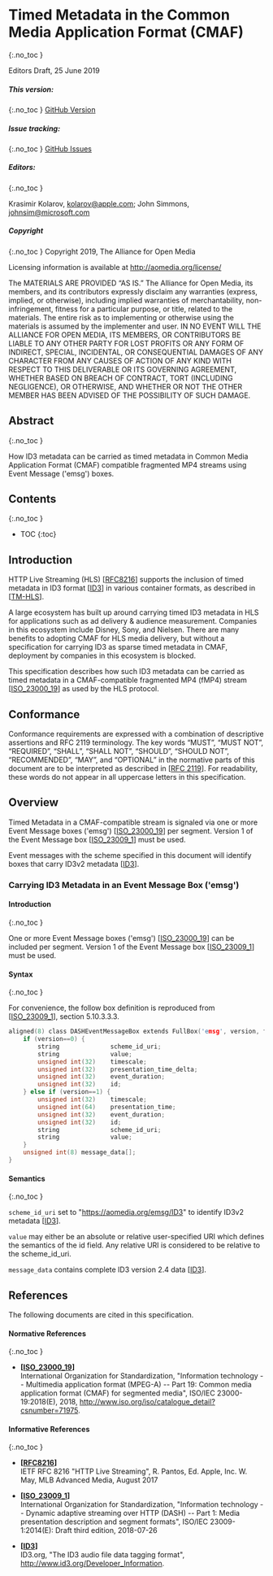 
Timed Metadata in the Common Media Application Format (CMAF)
============================================================
{:.no_toc }

Editors Draft, 25 June 2019

##### This version: 
{:.no_toc }
   [GitHub Version]

##### Issue tracking: 
{:.no_toc }
   [GitHub Issues]

##### Editors: 
{:.no_toc }

   Krasimir Kolarov, kolarov@apple.com; 
   John Simmons, johnsim@microsoft.com 

##### Copyright
{:.no_toc }
Copyright 2019, The Alliance for Open Media

Licensing information is available at http://aomedia.org/license/

The MATERIALS ARE PROVIDED “AS IS.” The Alliance for Open Media, its members, and its contributors expressly disclaim any warranties (express, implied, or otherwise), including implied warranties of merchantability, non-infringement, fitness for a particular purpose, or title, related to the materials. The entire risk as to implementing or otherwise using the materials is assumed by the implementer and user. IN NO EVENT WILL THE ALLIANCE FOR OPEN MEDIA, ITS MEMBERS, OR CONTRIBUTORS BE LIABLE TO ANY OTHER PARTY FOR LOST PROFITS OR ANY FORM OF INDIRECT, SPECIAL, INCIDENTAL, OR CONSEQUENTIAL DAMAGES OF ANY CHARACTER FROM ANY CAUSES OF ACTION OF ANY KIND WITH RESPECT TO THIS DELIVERABLE OR ITS GOVERNING AGREEMENT, WHETHER BASED ON BREACH OF CONTRACT, TORT (INCLUDING NEGLIGENCE), OR OTHERWISE, AND WHETHER OR NOT THE OTHER MEMBER HAS BEEN ADVISED OF THE POSSIBILITY OF SUCH DAMAGE.

## Abstract
{:.no_toc }

How ID3 metadata can be carried as timed metadata in Common Media Application Format (CMAF) compatible fragmented MP4 streams using Event Message ('emsg') boxes.


## Contents
{:.no_toc }

* TOC
{:toc}


## Introduction

HTTP Live Streaming (HLS) \[[RFC8216]\] supports the inclusion of timed metadata in ID3 format \[[ID3]\] in various container formats, as described in \[[TM-HLS]\].

A large ecosystem has built up around carrying timed ID3 metadata in HLS for applications such as ad delivery & audience measurement. Companies in this ecosystem include Disney, Sony, and Nielsen. There are many benefits to adopting CMAF for HLS media delivery, but without a specification for carrying ID3 as sparse timed metadata in CMAF, deployment by companies in this ecosystem is blocked.

This specification describes how such ID3 metadata can be carried as timed metadata in a CMAF-compatible fragmented MP4 (fMP4) stream \[[ISO_23000_19]\] as used by the HLS protocol.

## Conformance
Conformance requirements are expressed with a combination of descriptive assertions and RFC 2119 terminology. The key words “MUST”, “MUST NOT”, “REQUIRED”, “SHALL”, “SHALL NOT”, “SHOULD”, “SHOULD NOT”, “RECOMMENDED”, “MAY”, and “OPTIONAL” in the normative parts of this document are to be interpreted as described in \[[RFC 2119]\]. For readability, these words do not appear in all uppercase letters in this specification.

## Overview

Timed Metadata in a CMAF-compatible stream is signaled via one or more Event Message boxes ('emsg') \[[ISO_23000_19]\] per segment. Version 1 of the Event Message box \[[ISO_23009_1]\] must be used. 

Event messages with the scheme specified in this document will identify boxes that carry ID3v2 metadata \[[ID3]\].


### Carrying ID3 Metadata in an Event Message Box ('emsg')

#### Introduction
{:.no_toc }

One or more Event Message boxes ('emsg') \[[ISO_23000_19]\] can be included per segment. Version 1 of the Event Message box \[[ISO_23009_1]\] must be used. 


#### Syntax
{:.no_toc }

For convenience, the follow box definition is reproduced from \[[ISO_23009_1]\], section 5.10.3.3.3. 

~~~~~ c
aligned(8) class DASHEventMessageBox extends FullBox('emsg', version, flags = 0) {
    if (version==0) {
        string              scheme_id_uri;
        string              value;
        unsigned int(32)    timescale;
        unsigned int(32)    presentation_time_delta;
        unsigned int(32)    event_duration;
        unsigned int(32)    id;
    } else if (version==1) {
        unsigned int(32)    timescale;
        unsigned int(64)    presentation_time;
        unsigned int(32)    event_duration;
        unsigned int(32)    id;
        string              scheme_id_uri;
        string              value;
    }
    unsigned int(8) message_data[];
}
~~~~~


#### Semantics
{:.no_toc }

`scheme_id_uri` set to "https://aomedia.org/emsg/ID3" to identify ID3v2 metadata \[[ID3]\].

`value` may either be an absolute or relative user-specified URI which defines the semantics of the id field. Any relative URI is considered to be relative to the scheme_id_uri.

`message_data` contains complete ID3 version 2.4 data \[[ID3]\].



## References

The following documents are cited in this specification.

#### Normative References
{:.no_toc }
  * **\[[ISO_23000_19]\]**  
    International Organization for Standardization, "Information
    technology -- Multimedia application format (MPEG-A)
    -- Part 19: Common media application format (CMAF) for segmented media",
    ISO/IEC 23000-19:2018(E), 2018, <http://www.iso.org/iso/catalogue_detail?csnumber=71975>.

#### Informative References
{:.no_toc }
  * **\[[RFC8216]\]**  
    IETF RFC 8216 "HTTP Live Streaming", R. Pantos, Ed. Apple, Inc. W. May, MLB Advanced Media, August 2017

  * **\[[ISO_23009_1]\]**  
    International Organization for Standardization, "Information
    technology -- Dynamic adaptive streaming over HTTP (DASH)
    -- Part 1: Media presentation description and segment formats", ISO/IEC
    23009-1:2014(E): Draft third edition, 2018-07-26

  * **\[[ID3]\]**  
    ID3.org, "The ID3 audio file data tagging format", <http://www.id3.org/Developer_Information>.


[RFC8216]: https://tools.ietf.org/html/rfc8216
[ISO_23000_19]: http://www.iso.org/iso/catalogue_detail?csnumber=71975
[ID3]: http://www.id3.org/Developer_Information
[TM-HLS]: https://developer.apple.com/library/archive/documentation/AudioVideo/Conceptual/HTTP_Live_Streaming_Metadata_Spec/Introduction/Introduction.html
[ISO_23009_1]: https://www.iso.org/standard/65274.html
[GitHub Issues]: https://github.com/AOMediaCodec/av1-id3/issues
[GitHub Version]: https://aomediacodec.github.io/av1-id3/
[RFC 2119]: https://tools.ietf.org/html/rfc2119